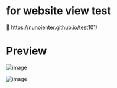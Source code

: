 # for website view test 
🚀 https://nunoienter.github.io/test101/
# Preview

![image](https://github.com/user-attachments/assets/ed0e97ec-f9b3-41b4-b70c-25a8ce903f4f)

![image](https://github.com/user-attachments/assets/b620f55b-11ef-4f8c-b5d0-91966f2343ae)

